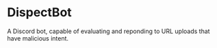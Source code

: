 # DispectBot
A Discord bot, capable of evaluating and reponding to URL uploads that have malicious intent.
